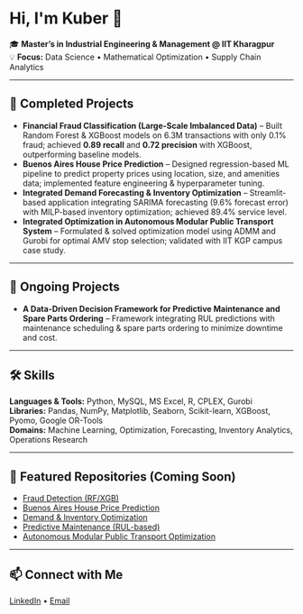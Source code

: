 # Hi, I'm Kuber 👋

🎓 **Master’s in Industrial Engineering & Management @ IIT Kharagpur**  
💡 **Focus:** Data Science • Mathematical Optimization • Supply Chain Analytics

---

## 🔭 Completed Projects
- **Financial Fraud Classification (Large-Scale Imbalanced Data)** – Built Random Forest & XGBoost models on 6.3M transactions with only 0.1% fraud; achieved **0.89 recall** and **0.72 precision** with XGBoost, outperforming baseline models.
- **Buenos Aires House Price Prediction** – Designed regression-based ML pipeline to predict property prices using location, size, and amenities data; implemented feature engineering & hyperparameter tuning.
- **Integrated Demand Forecasting & Inventory Optimization** – Streamlit-based application integrating SARIMA forecasting (9.6% forecast error) with MILP-based inventory optimization; achieved 89.4% service level.
- **Integrated Optimization in Autonomous Modular Public Transport System** – Formulated & solved optimization model using ADMM and Gurobi for optimal AMV stop selection; validated with IIT KGP campus case study.

---

## 🚧 Ongoing Projects
- **A Data-Driven Decision Framework for Predictive Maintenance and Spare Parts Ordering** – Framework integrating RUL predictions with maintenance scheduling & spare parts ordering to minimize downtime and cost.

---

## 🛠 Skills
**Languages & Tools:** Python, MySQL, MS Excel, R, CPLEX, Gurobi  
**Libraries:** Pandas, NumPy, Matplotlib, Seaborn, Scikit-learn, XGBoost, Pyomo, Google OR-Tools  
**Domains:** Machine Learning, Optimization, Forecasting, Inventory Analytics, Operations Research

---

## 📂 Featured Repositories (Coming Soon)
- [Fraud Detection (RF/XGB)](#)
- [Buenos Aires House Price Prediction](#)
- [Demand & Inventory Optimization](#)
- [Predictive Maintenance (RUL-based)](#)
- [Autonomous Modular Public Transport Optimization](#)

---

## 📫 Connect with Me
[LinkedIn](https://www.linkedin.com/in/kuber-bisen-33863722b/) • [Email](mailto:Kuberbisen10@gmail.com) 
